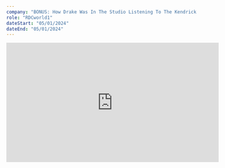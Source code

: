 ```yaml
---
company: "BONUS: How Drake Was In The Studio Listening To The Kendrick Diss"
role: "RDCworld1"
dateStart: "05/01/2024"
dateEnd: "05/01/2024"
---
```


<iframe width="560" height="315" src="https://www.youtube.com/embed/ttlKwsAGT84?si=41OX80mFqYWZmUZc" title="YouTube video player" frameborder="0" allow="accelerometer; autoplay; clipboard-write; encrypted-media; gyroscope; picture-in-picture; web-share" referrerpolicy="strict-origin-when-cross-origin" allowfullscreen></iframe>